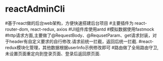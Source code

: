 # reactAdminCli
#基于react做的后台web架构，方便快速搭建后台项目
#主要插件为 react-router-dom, react-redux, axios
#UI组件库使用antd
#模拟数据使用fastmock
#http请求方面,主要做了@RequestBody、@RequsetParam、get请求封装，对于header有自定义要求的自行修改.请求前统一拦截，返回后统一拦截.
#react-redux模块化管理，其他数据根据userInfo示例修改即可
#路由做了全局路由守卫,未设置页面重定向到登录页面、登录后返回原页面.
